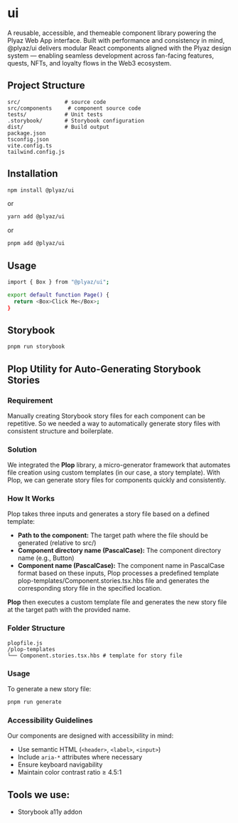 # ui

A reusable, accessible, and themeable component library powering the Plyaz Web App interface. Built with performance and consistency in mind, @plyaz/ui delivers modular React components aligned with the Plyaz design system — enabling seamless development across fan-facing features, quests, NFTs, and loyalty flows in the Web3 ecosystem.

## Project Structure

```text
src/              # source code
src/components     # component source code
tests/            # Unit tests
.storybook/       # Storybook configuration
dist/             # Build output
package.json
tsconfig.json
vite.config.ts
tailwind.config.js
```

## Installation

```bash
npm install @plyaz/ui
```

or

```bash
yarn add @plyaz/ui
```

or

```bash
pnpm add @plyaz/ui
```

## Usage

```bash
import { Box } from "@plyaz/ui";

export default function Page() {
  return <Box>Click Me</Box>;
}

```

## Storybook

```bash
pnpm run storybook

```

## Plop Utility for Auto-Generating Storybook Stories

### Requirement

Manually creating Storybook story files for each component can be repetitive. So we needed a way to automatically generate story files with consistent structure and boilerplate.

### Solution

We integrated the **Plop** library, a micro-generator framework that automates file creation using custom templates (in our case, a story template). With Plop, we can generate story files for components quickly and consistently.

### How It Works

Plop takes three inputs and generates a story file based on a defined template:

- **Path to the component:** The target path where the file should be generated (relative to src/)
- **Component directory name (PascalCase):** The component directory name (e.g., Button)
- **Component name (PascalCase):** The component name in PascalCase format based on these inputs, Plop processes a predefined template plop-templates/Component.stories.tsx.hbs file and generates the corresponding story file in the specified location.

**Plop** then executes a custom template file and generates the new story file at the target path with the provided name.

### Folder Structure

```
plopfile.js
/plop-templates
└── Component.stories.tsx.hbs # template for story file
```

### Usage

To generate a new story file:

```bash
pnpm run generate
```

### Accessibility Guidelines

Our components are designed with accessibility in mind:

- Use semantic HTML (`<header>`, `<label>`, `<input>`)
- Include `aria-*` attributes where necessary
- Ensure keyboard navigability
- Maintain color contrast ratio ≥ 4.5:1

## Tools we use:

- Storybook a11y addon
